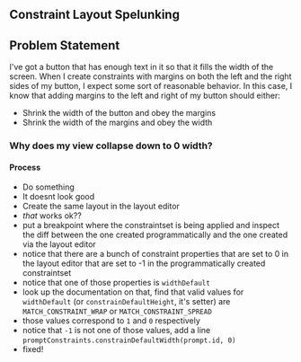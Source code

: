 ## Constraint Layout Spelunking

## Problem Statement

I've got a button that has enough text in it so that it fills the width of the screen.
When I create constraints with margins on both the left and the right sides of my button, I expect some sort of reasonable behavior.
In this case, I know that adding margins to the left and right of my button should either:
  - Shrink the width of the button and obey the margins
  - Shrink the width of the margins and obey the width 

### Why does my view collapse down to 0 width?

#### Process
- Do something
- It doesnt look good
- Create the same layout in the layout editor
- _that_ works ok??
- put a breakpoint where the constraintset is being applied and inspect the diff between the one created programmatically and the one created via the layout editor
- notice that there are a bunch of constraint properties that are set to 0 in the layout editor that are set to -1 in the programmatically created constraintset
- notice that one of those properties is `widthDefault`
- look up the documentation on that, find that valid values for `widthDefault` (or `constrainDefaultHeight`, it's setter) are `MATCH_CONSTRAINT_WRAP` or `MATCH_CONSTRAINT_SPREAD`
- those values correspond to `1` and `0` respectively
- notice that `-1` is not one of those values, add a line `promptConstraints.constrainDefaultWidth(prompt.id, 0)`
- fixed!
